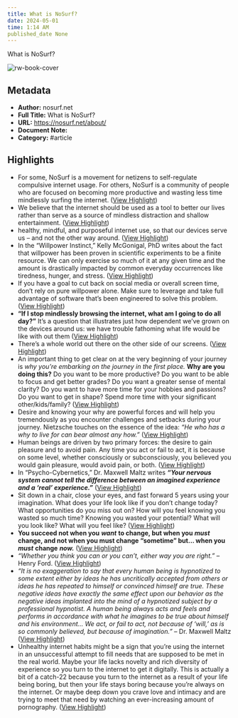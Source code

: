 ```yaml
---
title: What is NoSurf?
date: 2024-05-01
time: 1:14 AM
published_date None
---
```

What is NoSurf?

![rw-book-cover](https://readwise-assets.s3.amazonaws.com/static/images/article1.be68295a7e40.png)

## Metadata
- **Author:** nosurf.net
- **Full Title:** What is NoSurf?
- **URL:** https://nosurf.net/about/
- **Document Note:** 
- **Category:** #article

## Highlights
- For some, NoSurf is a movement for netizens to self-regulate compulsive internet usage. For others, NoSurf is a community of people who are focused on becoming more productive and wasting less time mindlessly surfing the internet. ([View Highlight](https://read.readwise.io/read/01hwg2ksmzj13w2cyce63pnafk))
- We believe that the internet should be used as a tool to better our lives rather than serve as a source of mindless distraction and shallow entertainment. ([View Highlight](https://read.readwise.io/read/01hwg2m31ckg2egrs0116ze33s))
- healthy, mindful, and purposeful internet use, so that our devices serve us – and not the other way around. ([View Highlight](https://read.readwise.io/read/01hwg2mzj8y2d6km4rtsfz5mrw))
- In the “Willpower Instinct,” Kelly McGonigal, PhD writes about the fact that willpower has been proven in scientific experiments to be a finite resource. We can only exercise so much of it at any given time and the amount is drastically impacted by common everyday occurrences like tiredness, hunger, and stress. ([View Highlight](https://read.readwise.io/read/01hwg2p4c4j15f3h9850k099k8))
- If you have a goal to cut back on social media or overall screen time, don’t rely on pure willpower alone. Make sure to leverage and take full advantage of software that’s been engineered to solve this problem. ([View Highlight](https://read.readwise.io/read/01hwg2pm1yrr0zbmf6q53v9p7h))
- **“If I stop mindlessly browsing the internet, what am I going to do all day?”** It’s a question that illustrates just how dependent we’ve grown on the devices around us: we have trouble fathoming what life would be like with out them ([View Highlight](https://read.readwise.io/read/01hwg2tn19v2q4vfxcy9et6424))
- There’s a whole world out there on the other side of our screens. ([View Highlight](https://read.readwise.io/read/01hwg2xawm1m2v7tr5qnph5zwh))
- An important thing to get clear on at the very beginning of your journey is *why you’re embarking on the journey in the first place.* **Why are you doing this?** Do you want to be more productive? Do you want to be able to focus and get better grades? Do you want a greater sense of mental clarity? Do you want to have more time for your hobbies and passions? Do you want to get in shape? Spend more time with your significant other/kids/family? ([View Highlight](https://read.readwise.io/read/01hwg34d50akms1v3wtbs9bv7e))
- Desire and knowing your why are powerful forces and will help you tremendously as you encounter challenges and setbacks during your journey. Nietzsche touches on the essence of the idea: *“He who has a why to live for can bear almost any how.”* ([View Highlight](https://read.readwise.io/read/01hwg35t09tnhmreccz14qcm1h))
- Human beings are driven by two primary forces: the desire to gain pleasure and to avoid pain. Any time you act or fail to act, it is because on some level, whether consciously or subconsciously, you believed you would gain pleasure, would avoid pain, or both. ([View Highlight](https://read.readwise.io/read/01hwg38gr8tvw6198b4ahxcbkr))
- In “Psycho-Cybernetics,” Dr. Maxwell Maltz writes ***“Your nervous system cannot tell the difference between an imagined experience and a ‘real’ experience.”*** ([View Highlight](https://read.readwise.io/read/01hwg3ccppdzcd5ac8tsccn1j0))
- Sit down in a chair, close your eyes, and fast forward 5 years using your imagination. What does your life look like if you don’t change today? What opportunities do you miss out on? How will you feel knowing you wasted so much time? Knowing you wasted your potential? What will you look like? What will you feel like? ([View Highlight](https://read.readwise.io/read/01hwg3cxj2s2c3t54nfvqwt1v2))
- **You succeed not when you** ***want*** **to change, but when you** ***must*** **change, and not when you must change “sometime” but… when you** ***must*** **change** ***now.*** ([View Highlight](https://read.readwise.io/read/01hwg3jmz0mn202g4cfwp53eqb))
- *“Whether you think you can or you can’t, either way you are right.”* – Henry Ford. ([View Highlight](https://read.readwise.io/read/01hwg3nxkrf0qxh57h19xvt8xv))
- *“It is no exaggeration to say that every human being is hypnotized to some extent either by ideas he has uncritically accepted from others or ideas he has repeated to himself or convinced himself are true. These negative ideas have exactly the same effect upon our behavior as the negative ideas implanted into the mind of a hypnotized subject by a professional hypnotist. A human being always acts and feels and performs in accordance with what he imagines to be true about himself and his environment… We act, or fail to act, not because of ‘will,’ as is so commonly believed, but because of imagination.”* – Dr. Maxwell Maltz ([View Highlight](https://read.readwise.io/read/01hwg3sjf3qq06qmzk37q3pg41))
- Unhealthy internet habits might be a sign that you’re using the internet in an unsuccessful attempt to fill needs that are supposed to be met in the real world. Maybe your life lacks novelty and rich diversity of experience so you turn to the internet to get it digitally. This is actually a bit of a catch-22 because you turn to the internet as a result of your life being boring, but then your life stays boring because you’re always on the internet. Or maybe deep down you crave love and intimacy and are trying to meet that need by watching an ever-increasing amount of pornography. ([View Highlight](https://read.readwise.io/read/01hwg3z8mnagzyn7qbyavpa4dw))
